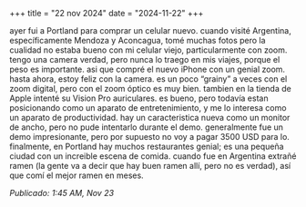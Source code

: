 +++
title = "22 nov 2024"
date = "2024-11-22"
+++

ayer fui a Portland para comprar un celular nuevo. cuando visité Argentina, específicamente Mendoza y Aconcagua, tomé muchas fotos pero la cualidad no estaba bueno con mi celular viejo, particularmente con zoom. tengo una camera verdad, pero nunca lo traego en mis viajes, porque el peso es importante. asi que compré el nuevo iPhone con un genial zoom. hasta ahora, estoy feliz con la camera. es un poco “grainy” a veces con el zoom digital, pero con el zoom óptico es muy bien.
tambien en la tienda de Apple intenté su Vision Pro auriculares. es bueno, pero todavía estan posicionando como un aparato de entretenimiento, y me lo interesa como un aparato de productividad. hay un caracteristica nueva como un monitor de ancho, pero no pude intentarlo durante el demo. generalmente fue un demo impresionante, pero por supuesto no voy a pagar 3500 USD para lo.
finalmente, en Portland hay muchos restaurantes genial; es una pequeña ciudad con un increible escena de comida. cuando fue en Argentina extrañé ramen (la gente va a decir que hay buen ramen allí, pero no es verdad), así que comí el mejor ramen en meses.

*Publicado: 1:45 AM, Nov 23*